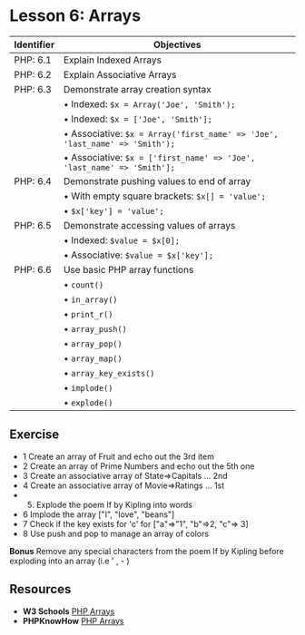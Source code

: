 # Lesson 6: Arrays

Identifier   | Objectives
-------------|------------
PHP: 6.1     | Explain Indexed Arrays
PHP: 6.2     | Explain Associative Arrays
PHP: 6.3     | Demonstrate array creation syntax
             | &bull; Indexed: `$x = Array('Joe', 'Smith');`
             | &bull; Indexed: `$x = ['Joe', 'Smith'];`
             | &bull; Associative: `$x = Array('first_name' => 'Joe', 'last_name' => 'Smith');`
             | &bull; Associative: `$x = ['first_name' => 'Joe', 'last_name' => 'Smith'];`
PHP: 6.4     | Demonstrate pushing values to end of array
             | &bull; With empty square brackets: `$x[] = 'value';`
             | &bull; `$x['key'] = 'value';`
PHP: 6.5     | Demonstrate accessing values of arrays
             | &bull; Indexed: `$value = $x[0];`
             | &bull; Associative: `$value = $x['key'];`
PHP: 6.6     | Use basic PHP array functions
             | &bull; `count()`
             | &bull; `in_array()`
             | &bull; `print_r()`
             | &bull; `array_push()`
             | &bull; `array_pop()`
             | &bull; `array_map()`
             | &bull; `array_key_exists()`
             | &bull; `implode()`
             | &bull; `explode()`

## Exercise
- 1 Create an array of Fruit and echo out the 3rd item
- 2 Create an array of Prime Numbers and echo out the 5th one
- 3 Create an associative array of State=>Capitals ... 2nd
- 4 Create an associative array of Movie=>Ratings ... 1st
- 5. Explode the poem If by Kipling into words
- 6 Implode the array ["I", "love", "beans"]
- 7 Check if the key exists for 'c' for ["a"=>"1", "b"=>2, "c"=> 3]
- 8 Use push and pop to manage an array of colors

**Bonus**
Remove any special characters from the poem If by Kipling before exploding into an array (i.e ' , - )

## Resources
- __W3 Schools__ [PHP Arrays](http://www.w3schools.com/php/php_arrays.asp) 
- __PHPKnowHow__ [PHP Arrays](http://www.phpknowhow.com/basics/arrays/)

